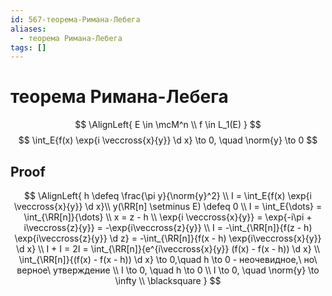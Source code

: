 ```yaml
---
id: 567-теорема-Римана-Лебега
aliases:
  - теорема Римана-Лебега
tags: []
---
```


# теорема Римана-Лебега
$$
\AlignLeft{
E \in \mcM^n \\
f \in L_1(E)
}
$$
$$
\int_E{f(x) \exp{i \veccross{x}{y}} \d x} \to 0, \quad \norm{y} \to 0
$$
## Proof
$$
\AlignLeft{
h \defeq \frac{\pi y}{\norm{y}^2} \\
I = \int_E{f(x) \exp{i \veccross{x}{y}} \d x}\\
y(\RR[n] \setminus E) \defeq 0 \\
I = \int_E{\dots} = \int_{\RR[n]}{\dots} \\
x = z - h \\
\exp{i \veccross{x}{y}} = \exp{-i\pi + i\veccross{z}{y}}
= -\exp{i\veccross{z}{y}} \\
I = -\int_{\RR[n]}{f(z - h) \exp{i\veccross{z}{y}} \d z} = 
-\int_{\RR[n]}{f(x - h) \exp{i\veccross{x}{y}} \d x} \\
I + I = 2I = \int_{\RR[n]}{e^{i\veccross{x}{y}} (f(x) - f(x - h)) \d x} \\
\int_{\RR[n]}{(f(x) - f(x - h)) \d x} \to 0,\quad h \to 0 -
неочевидное,\ но\ верное\ утверждение \\
I \to 0, \quad h \to 0 \\
I \to 0, \quad \norm{y} \to \infty \\
\blacksquare
}
$$
